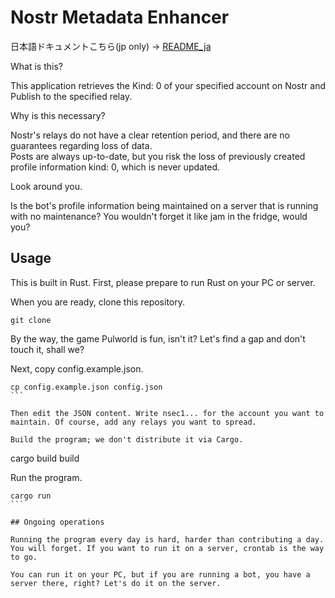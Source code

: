 # Nostr Metadata Enhancer 

日本語ドキュメントこちら(jp only) -> [README_ja](./README_ja.md)

What is this?

This application retrieves the Kind: 0 of your specified account on Nostr and Publish to the specified relay.  

Why is this necessary?

Nostr's relays do not have a clear retention period, and there are no guarantees regarding loss of data.  
Posts are always up-to-date, but you risk the loss of previously created profile information kind: 0, which is never updated.

Look around you.

Is the bot's profile information being maintained on a server that is running with no maintenance? You wouldn't forget it like jam in the fridge, would you?

## Usage

This is built in Rust. First, please prepare to run Rust on your PC or server.

When you are ready, clone this repository.

```` git clone
git clone 
````

By the way, the game Pulworld is fun, isn't it? Let's find a gap and don't touch it, shall we?

Next, copy config.example.json.

````
cp config.example.json config.json
```

Then edit the JSON content. Write nsec1... for the account you want to maintain. Of course, add any relays you want to spread.

Build the program; we don't distribute it via Cargo.

````
cargo build
build

Run the program.

````
cargo run
```

## Ongoing operations

Running the program every day is hard, harder than contributing a day. You will forget. If you want to run it on a server, crontab is the way to go.

You can run it on your PC, but if you are running a bot, you have a server there, right? Let's do it on the server.
